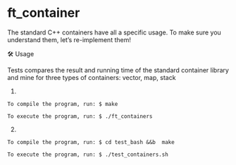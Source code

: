 # ft_container
  The standard C++ containers have all a specific usage.
  To make sure you understand them, let’s re-implement them!
  
 🛠️ Usage
 
  Tests compares the result and running time of the standard container library and mine for three types of containers: vector, map, stack
  
  1. 
  
    To compile the program, run: $ make

    To execute the program, run: $ ./ft_containers
  
  2. 
  
    To compile the program, run: $ cd test_bash &&b  make

    To execute the program, run: $ ./test_containers.sh

  
